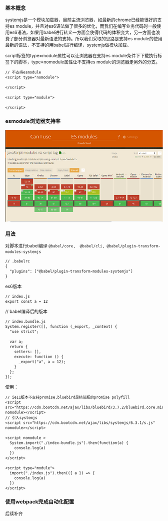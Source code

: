 ### 基本概念
systemjs是一个模块加载器，目前主流浏览器，如最新的chrome已经能很好的支持es module，并且对es6语法做了很多的优化，而我们在编写业务代码时一般使用es6语法，如果用babel进行转义一方面会使得代码的体积变大，另一方面也浪费了部分浏览器对最新语法的支持。所以我们采取的思路是支持es module的使用最新的语法，不支持的用babel进行编译，systemjs做模块加载。

script标签的type=module属性可以让浏览器在支持es module条件下下载执行标签下的脚本，type=nomodule属性让不支持es module的浏览器走另外的分支。


```
// 不支持esmodule
<script type="nomodule">

</script>

<script type="module">

</script>
```
### esmodule浏览器支持率
![](../imgs/es6-01.png)

### 用法
对脚本进行babel编译
```@babel/core,  @babel/cli, @babel/plugin-transform-modules-systemjs```

```
// .babelrc
{
  "plugins": ["@babel/plugin-transform-modules-systemjs"]
}
```

es6版本
```
// index.js
export const a = 12

```

// babel编译后的版本
```
// index.bundle.js
System.register([], function (_export, _context) {
  "use strict";

  var a;
  return {
    setters: [],
    execute: function () {
      _export("a", a = 12);
    }
  };
});

```


使用：
```
// ie11版本不支持promise,bluebird是精简版的promise polyfill
<script src="https://cdn.bootcdn.net/ajax/libs/bluebird/3.7.2/bluebird.core.min.js" nomodule></script>
// 引入systemjs
<script src="https://cdn.bootcdn.net/ajax/libs/systemjs/6.3.1/s.js" nomodule></script>

<script nomodule >
  System.import("./index-bundle.js").then(function(a) {
    console.log(a)
  })
</script>

<script type="module">
  import("./index.js").then(({ a }) => {
    console.log(a)
  })
</script>
```


### 使用webpack完成自动化配置

后续补齐
